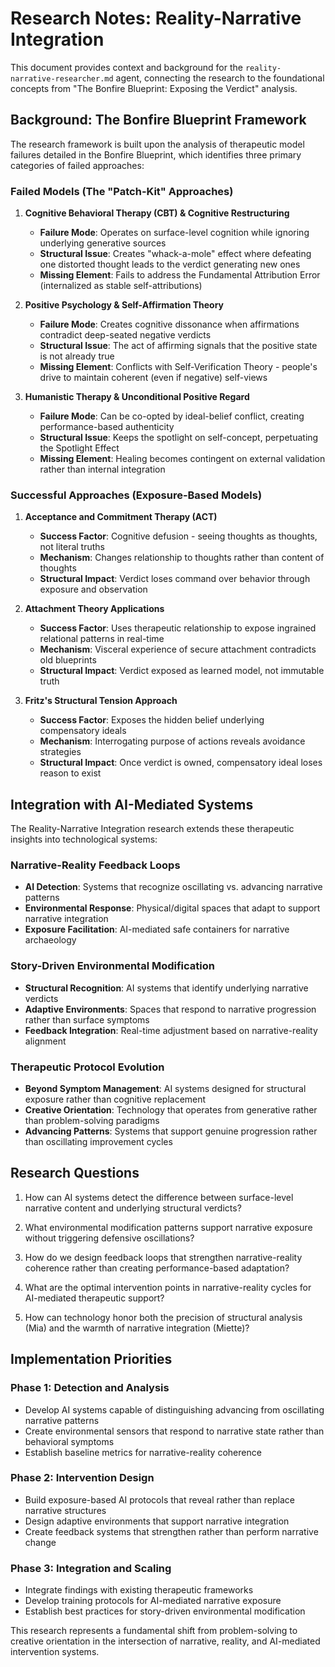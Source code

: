 # Research Notes: Reality-Narrative Integration

This document provides context and background for the `reality-narrative-researcher.md` agent, connecting the research to the foundational concepts from "The Bonfire Blueprint: Exposing the Verdict" analysis.

## Background: The Bonfire Blueprint Framework

The research framework is built upon the analysis of therapeutic model failures detailed in the Bonfire Blueprint, which identifies three primary categories of failed approaches:

### Failed Models (The "Patch-Kit" Approaches)

1. **Cognitive Behavioral Therapy (CBT) & Cognitive Restructuring**
   - **Failure Mode**: Operates on surface-level cognition while ignoring underlying generative sources
   - **Structural Issue**: Creates "whack-a-mole" effect where defeating one distorted thought leads to the verdict generating new ones
   - **Missing Element**: Fails to address the Fundamental Attribution Error (internalized as stable self-attributions)

2. **Positive Psychology & Self-Affirmation Theory**
   - **Failure Mode**: Creates cognitive dissonance when affirmations contradict deep-seated negative verdicts
   - **Structural Issue**: The act of affirming signals that the positive state is not already true
   - **Missing Element**: Conflicts with Self-Verification Theory - people's drive to maintain coherent (even if negative) self-views

3. **Humanistic Therapy & Unconditional Positive Regard**
   - **Failure Mode**: Can be co-opted by ideal-belief conflict, creating performance-based authenticity
   - **Structural Issue**: Keeps the spotlight on self-concept, perpetuating the Spotlight Effect
   - **Missing Element**: Healing becomes contingent on external validation rather than internal integration

### Successful Approaches (Exposure-Based Models)

1. **Acceptance and Commitment Therapy (ACT)**
   - **Success Factor**: Cognitive defusion - seeing thoughts as thoughts, not literal truths
   - **Mechanism**: Changes relationship to thoughts rather than content of thoughts
   - **Structural Impact**: Verdict loses command over behavior through exposure and observation

2. **Attachment Theory Applications**
   - **Success Factor**: Uses therapeutic relationship to expose ingrained relational patterns in real-time
   - **Mechanism**: Visceral experience of secure attachment contradicts old blueprints
   - **Structural Impact**: Verdict exposed as learned model, not immutable truth

3. **Fritz's Structural Tension Approach**
   - **Success Factor**: Exposes the hidden belief underlying compensatory ideals
   - **Mechanism**: Interrogating purpose of actions reveals avoidance strategies
   - **Structural Impact**: Once verdict is owned, compensatory ideal loses reason to exist

## Integration with AI-Mediated Systems

The Reality-Narrative Integration research extends these therapeutic insights into technological systems:

### Narrative-Reality Feedback Loops
- **AI Detection**: Systems that recognize oscillating vs. advancing narrative patterns
- **Environmental Response**: Physical/digital spaces that adapt to support narrative integration
- **Exposure Facilitation**: AI-mediated safe containers for narrative archaeology

### Story-Driven Environmental Modification
- **Structural Recognition**: AI systems that identify underlying narrative verdicts
- **Adaptive Environments**: Spaces that respond to narrative progression rather than surface symptoms
- **Feedback Integration**: Real-time adjustment based on narrative-reality alignment

### Therapeutic Protocol Evolution
- **Beyond Symptom Management**: AI systems designed for structural exposure rather than cognitive replacement
- **Creative Orientation**: Technology that operates from generative rather than problem-solving paradigms
- **Advancing Patterns**: Systems that support genuine progression rather than oscillating improvement cycles

## Research Questions

1. How can AI systems detect the difference between surface-level narrative content and underlying structural verdicts?

2. What environmental modification patterns support narrative exposure without triggering defensive oscillations?

3. How do we design feedback loops that strengthen narrative-reality coherence rather than creating performance-based adaptation?

4. What are the optimal intervention points in narrative-reality cycles for AI-mediated therapeutic support?

5. How can technology honor both the precision of structural analysis (Mia) and the warmth of narrative integration (Miette)?

## Implementation Priorities

### Phase 1: Detection and Analysis
- Develop AI systems capable of distinguishing advancing from oscillating narrative patterns
- Create environmental sensors that respond to narrative state rather than behavioral symptoms
- Establish baseline metrics for narrative-reality coherence

### Phase 2: Intervention Design
- Build exposure-based AI protocols that reveal rather than replace narrative structures
- Design adaptive environments that support narrative integration
- Create feedback systems that strengthen rather than perform narrative change

### Phase 3: Integration and Scaling
- Integrate findings with existing therapeutic frameworks
- Develop training protocols for AI-mediated narrative exposure
- Establish best practices for story-driven environmental modification

This research represents a fundamental shift from problem-solving to creative orientation in the intersection of narrative, reality, and AI-mediated intervention systems.